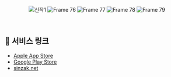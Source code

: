 
<div align="center">
  
![신작1](https://github.com/SINZAK/sinzak-ios/assets/98168685/022514dd-80a3-4f85-8b2c-29b98fa1b9d2)
![Frame 76](https://github.com/SINZAK/sinzak-ios/assets/98168685/9714f9db-8c18-493a-b781-adf2c4798688)
![Frame 77](https://github.com/SINZAK/sinzak-ios/assets/98168685/a6ce28bb-6d9c-46d1-887c-49f142c07be9)
![Frame 78](https://github.com/SINZAK/sinzak-ios/assets/98168685/ac9e167b-1468-4541-91f5-838247ebab53)
![Frame 79](https://github.com/SINZAK/sinzak-ios/assets/98168685/333dc7bf-7ad2-4111-bace-3832a64806c1)
<!-- <a href="https://apps.apple.com/kr/app/%EC%8B%A0%EC%9E%91/id6449455462" style="display: inline-block; overflow: hidden; border-radius: 13px; width: 250px; height: 83px;"><img src="https://tools.applemediaservices.com/api/badges/download-on-the-app-store/black/en-US?size=250x83&amp" alt="Download on the App Store" style="border-radius: 13px; width: 250px; height: 83px;"></a> -->
</div>

<br>

## 🔗 서비스 링크
- [Apple App Store](https://apps.apple.com/kr/app/%EC%8B%A0%EC%9E%91/id6449455462)
- [Google Play Store](https://play.google.com/store/apps/details?id=io.sinzak.android&pli=1)
- [sinzak.net](https://sinzak.net/)
